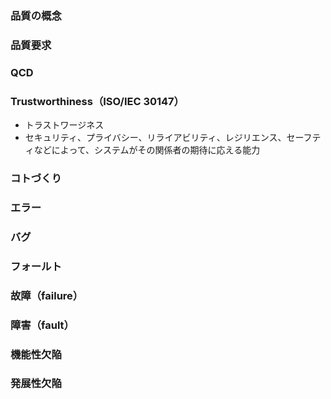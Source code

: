 ### 品質の概念
### 品質要求
### QCD

### Trustworthiness（ISO/IEC 30147） 
* トラストワージネス
* セキュリティ、プライバシー、リライアビリティ、レジリエンス、セーフティなどによって、システムがその関係者の期待に応える能力
### コトづくり
### エラー
### バグ
### フォールト
### 故障（failure）
### 障害（fault）
### 機能性欠陥
### 発展性欠陥